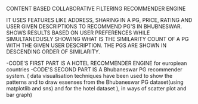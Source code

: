 CONTENT BASED COLLABORATIVE FILTERING RECOMMENDER ENGINE 


IT USES FEATURES LIKE ADDRESS, SHARING IN A PG, PRICE, RATING AND USER GIVEN DESCRIPTIONS TO RECOMMEND PG'S IN BHUBNESWAR.
SHOWS RESULTS BASED ON USER PREFERENCES WHILE SIMULTANEOUSLY SHOWING WHAT IS THE SIMILARITY COUNT OF A PG WITH THE GIVEN USER DESCRIPTION.
THE PGS ARE SHOWN IN DESCENDING ORDER OF SIMILARITY.

-CODE'S FIRST PART IS A HOTEL RECOMMENDER ENGINE for europiean countries
-CODE'S SECOND PART IS A Bhubaneswar PG recommender system.
( data visualisation techniques have been used to show the patterns and to draw essenses from the Bhubaneswar PG dataset(using matplotlib and sns) and for the hotel dataset ),
in ways of scatter plot and bar graph)
